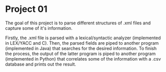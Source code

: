 # Project 01

The goal of this project is to parse different structures of .xml files and capture some of it's information.

Firstly, the .xml file is parsed with a lexical/syntactic analyzer (implemented in LEX/YACC and C). Then, the parsed fields are piped to another program (implemented in Java) that searches for the desired information. To finish the process, the output of the latter program is piped to another program (implemented in Python) that correlates some of the information with a .csv database and prints out the result.
